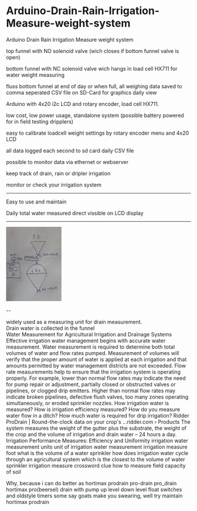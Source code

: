 # Arduino-Drain-Rain-Irrigation-Measure-weight-system
Arduino Drain Rain Irrigation Measure weight system

top funnel with NO solenoid valve (wich closes if bottom funnel valve is open)

bottom funnel with NC solenoid valve wich hangs in load cell HX711 for water weight measuring

fluss bottom funnel at end of day or when full, all weighing data saved to comma seperated CSV file on SD-Card for graphics daily view

Arduino with 4x20 i2c LCD and rotary encoder, load cell HX711.

low cost, low power usage, standalone system (possible battery powered for in field testing dripplers)

easy to calibrate loadcell weight settings by rotary encoder menu and 4x20 LCD

all data logged each second to sd card daily CSV file

possible to monitor data via ethernet or webserver

keep track of drain, rain or dripler irrigation

monitor or check your irrigation system


---------------

Easy to use and maintain

Daily total water measured direct vissible on LCD display

----------------



<img src="https://github.com/ldijkman/Arduino-Drain-Rain-Irrigation-Measure-weight-system/blob/main/Arduino-Drain-Rain-Irrigation-Measure-weight-system.jpg" width="30%" heigth="30%">




















--

widely used as a measuring unit for drain measurement.  
Drain water is collected in the funnel  
Water Measurement for Agricultural Irrigation and Drainage Systems 
Effective irrigation water management begins with accurate water measurement. Water measurement is required to determine both total volumes of water and flow rates pumped. Measurement of volumes will verify that the proper amount of water is applied at each irrigation and that amounts permitted by water management districts are not exceeded. Flow rate measurements help to ensure that the irrigation system is operating properly. For example, lower than normal flow rates may indicate the need for pump repair or adjustment, partially closed or obstructed valves or pipelines, or clogged drip emitters. Higher than normal flow rates may indicate broken pipelines, defective flush valves, too many zones operating simultaneously, or eroded sprinkler nozzles. 
How irrigation water is measured? 
How is irrigation efficiency measured? 
How do you measure water flow in a ditch? 
How much water is required for drip irrigation? 
Ridder ProDrain | Round-the-clock data on your crop's ...ridder.com › Products 
The system measures the weight of the gutter plus the substrate, the weight of the crop and the volume of irrigation and drain water – 24 hours a day. 
Irrigation Performance Measures: Efficiency and Uniformity 
irrigation water measurement units 
unit of irrigation water measurement 
irrigation measure foot 
what is the volume of a water sprinkler 
how does irrigation water cycle through an agricultural system 
which is the closest to the volume of water sprinkler 
irrigation measure crossword clue 
how to measure field capacity of soil 

Why, because i can do better as hortimax prodrain pro-drain pro_drain 
hortimax pro(beersel) drain with pump up level down level float switches and oldstyle timers
some say goats make you swearing, well try maintain hortimax prodrain
